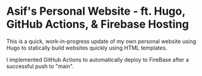 # Asif's Personal Website - ft. Hugo, GitHub Actions, & Firebase Hosting

This is a quick, work-in-progress update of my own personal website using Hugo to statically build websites quickly using HTML templates.

I implemented GitHub Actions to automatically deploy to FireBase after a successful push to "main".

